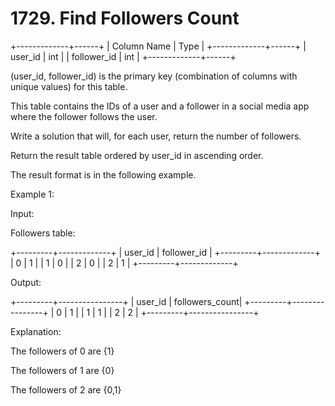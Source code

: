 # 1729. Find Followers Count

+-------------+------+
| Column Name | Type |
+-------------+------+
| user_id | int |
| follower_id | int |
+-------------+------+

(user_id, follower_id) is the primary key (combination of columns with unique values) for this table.

This table contains the IDs of a user and a follower in a social media app where the follower follows the user.

Write a solution that will, for each user, return the number of followers.

Return the result table ordered by user_id in ascending order.

The result format is in the following example.

Example 1:

Input:

Followers table:

+---------+-------------+
| user_id | follower_id |
+---------+-------------+
| 0 | 1 |
| 1 | 0 |
| 2 | 0 |
| 2 | 1 |
+---------+-------------+

Output:

+---------+----------------+
| user_id | followers_count|
+---------+----------------+
| 0 | 1 |
| 1 | 1 |
| 2 | 2 |
+---------+----------------+

Explanation:

The followers of 0 are {1}

The followers of 1 are {0}

The followers of 2 are {0,1}
